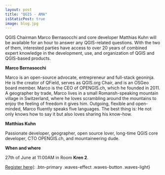 ```yaml
---
layout: post
title: "QGIS - AMA"
isStaticPost: true
image: blog.jpg
---
```


QGIS Chairman Marco Bernasocchi and core developer Matthias Kuhn will be available for an hour to answer any QGIS-related questions. With the two of them, interested parties have access to over 20 years of combined expert knowledge in the development, use, and organization of QGIS and QGIS-based products.

**Marco Bernasocchi**

Marco is an open-source advocate, entrepreneur and full-stack geoninja. He is the creator of QField, serves as QGIS.org Chair, and is an OSGeo board member. Marco is the CEO of OPENGIS.ch, which he founded in 2011. A geographer by trade, Marco lives in a small Romansh-speaking mountain village in Switzerland, where he loves scrambling around the mountains to enjoy the feeling of freedom it gives him. Outgoing, flexible and open-minded, Marco fluently speaks five languages. The best thing is: He not only knows how to say it but also loves sharing his know-how.

**Matthias Kuhn**

Passionate developer, geographer, open source lover, long-time QGIS core developer, CTO OPENGIS.ch, and mountaineering dude.

**When and where**

27th of June at 11:00AM in Room **Kren 2**.

[Register here](https://forms.gle/LY4RMyY9g2j1RWx29){: .btn-primary .waves-effect .waves-button .waves-light}
